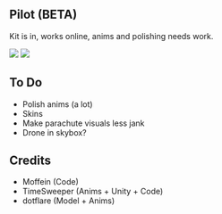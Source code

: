 ## Pilot (BETA)

Kit is in, works online, anims and polishing needs work.

[<img src="https://raw.githubusercontent.com/Moffein/Pilot/master/Art%20Assets/LobbyPreview.jpg">](https://raw.githubusercontent.com/Moffein/Pilot/master/Art%20Assets/LobbyPreview.jpg)
[<img src="https://raw.githubusercontent.com/Moffein/Pilot/master/Art%20Assets/texIconPilot.png">](https://raw.githubusercontent.com/Moffein/Pilot/master/Art%20Assets/texIconPilot.png)

## To Do

- Polish anims (a lot)
- Skins
- Make parachute visuals less jank
- Drone in skybox?

## Credits

- Moffein (Code)
- TimeSweeper (Anims + Unity + Code)
- dotflare (Model + Anims)